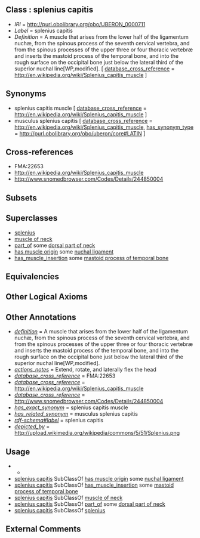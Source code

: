 
## Class : splenius capitis

 * *IRI* = http://purl.obolibrary.org/obo/UBERON_0000711
 * *Label* = splenius capitis
 * *Definition* = A muscle that arises from the lower half of the ligamentum nuchæ, from the spinous process of the seventh cervical vertebra, and from the spinous processes of the upper three or four thoracic vertebræ and inserts the mastoid process of the temporal bone, and into the rough surface on the occipital bone just below the lateral third of the superior nuchal line[WP,modified]. [ [database_cross_reference](../../ef/oboInOwl#hasDbXref.md) = http://en.wikipedia.org/wiki/Splenius_capitis_muscle ]

## Synonyms

 * splenius capitis muscle [ [database_cross_reference](../../ef/oboInOwl#hasDbXref.md) = http://en.wikipedia.org/wiki/Splenius_capitis_muscle ]
 * musculus splenius capitis [ [database_cross_reference](../../ef/oboInOwl#hasDbXref.md) = http://en.wikipedia.org/wiki/Splenius_capitis_muscle, [has_synonym_type](../../pe/oboInOwl#hasSynonymType.md) = http://purl.obolibrary.org/obo/uberon/core#LATIN ]

## Cross-references

 * FMA:22653
 * http://en.wikipedia.org/wiki/Splenius_capitis_muscle
 * http://www.snomedbrowser.com/Codes/Details/244850004

## Subsets


## Superclasses

 * [splenius](../../UBERON/52/UBERON_0002252.md)
 * [muscle of neck](../../UBERON/77/UBERON_0002377.md)
 * [part_of](../../BFO/50/BFO_0000050.md) some [dorsal part of neck](../../UBERON/77/UBERON_0012477.md)
 * [has muscle origin](../../RO/72/RO_0002372.md) some [nuchal ligament](../../UBERON/51/UBERON_0000351.md)
 * [has_muscle_insertion](../../RO/73/RO_0002373.md) some [mastoid process of temporal bone](../../UBERON/20/UBERON_0011220.md)

## Equivalencies


## Other Logical Axioms


## Other Annotations

 * *[definition](../../IAO/15/IAO_0000115.md)* = A muscle that arises from the lower half of the ligamentum nuchæ, from the spinous process of the seventh cervical vertebra, and from the spinous processes of the upper three or four thoracic vertebræ and inserts the mastoid process of the temporal bone, and into the rough surface on the occipital bone just below the lateral third of the superior nuchal line[WP,modified].
 * *[actions_notes](../../UBPROP/14/UBPROP_0000014.md)* = Extend, rotate, and laterally flex the head
 * *[database_cross_reference](../../ef/oboInOwl#hasDbXref.md)* = FMA:22653
 * *[database_cross_reference](../../ef/oboInOwl#hasDbXref.md)* = http://en.wikipedia.org/wiki/Splenius_capitis_muscle
 * *[database_cross_reference](../../ef/oboInOwl#hasDbXref.md)* = http://www.snomedbrowser.com/Codes/Details/244850004
 * *[has_exact_synonym](../../ym/oboInOwl#hasExactSynonym.md)* = splenius capitis muscle
 * *[has_related_synonym](../../ym/oboInOwl#hasRelatedSynonym.md)* = musculus splenius capitis
 * *[rdf-schema#label](../../el/rdf-schema#label.md)* = splenius capitis
 * *[depicted_by](../../depicted/by/depicted_by.md)* = http://upload.wikimedia.org/wikipedia/commons/5/51/Splenius.png

## Usage

 * -
 * [splenius capitis](../../UBERON/11/UBERON_0000711.md) SubClassOf [has muscle origin](../../RO/72/RO_0002372.md) some [nuchal ligament](../../UBERON/51/UBERON_0000351.md)
 * [splenius capitis](../../UBERON/11/UBERON_0000711.md) SubClassOf [has_muscle_insertion](../../RO/73/RO_0002373.md) some [mastoid process of temporal bone](../../UBERON/20/UBERON_0011220.md)
 * [splenius capitis](../../UBERON/11/UBERON_0000711.md) SubClassOf [muscle of neck](../../UBERON/77/UBERON_0002377.md)
 * [splenius capitis](../../UBERON/11/UBERON_0000711.md) SubClassOf [part_of](../../BFO/50/BFO_0000050.md) some [dorsal part of neck](../../UBERON/77/UBERON_0012477.md)
 * [splenius capitis](../../UBERON/11/UBERON_0000711.md) SubClassOf [splenius](../../UBERON/52/UBERON_0002252.md)

## External Comments


